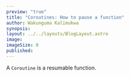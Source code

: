 ```yaml
---
preview: "true"
title: "Coroutines: How to pause a function"
author: Wakunguma Kalimukwa
synopsis: 
layout: ../../layouts/BlogLayout.astro
image: 
imageSize: 0
published:
---
```

A `Coroutine` is a resumable function. 
